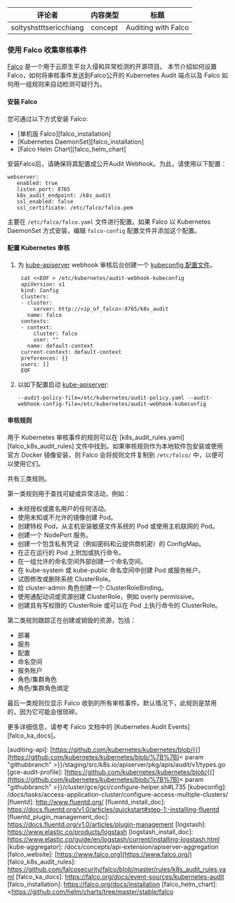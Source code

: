 <!--
| reviewers              | content_type | title               |
| ---------------------- | ------------ | ------------------- |
| soltyshstttsericchiang | concept      | Auditing with Falco |
-->

| 评论者                 | 内容类型 | 标题                |
| ---------------------- | -------- | ------------------- |
| soltyshstttsericchiang | concept  | Auditing with Falco |

<!--

### Use Falco to collect audit events

[Falco](https://falco.org/) is an open source project for intrusion and abnormality detection for Cloud Native platforms. This section describes how to set up Falco, how to send audit events to the Kubernetes Audit endpoint exposed by Falco, and how Falco applies a set of rules to automatically detect suspicious behavior.

-->

### 使用 Falco 收集审核事件

[Falco](https://falco.org/) 是一个用于云原生平台入侵和异常检测的开源项目。 本节介绍如何设置 Falco，如何将审核事件发送到Falco公开的 Kubernetes Audit 端点以及 Falco 如何用一组规则来自动检测可疑行为。

<!--

#### Install Falco

Install Falco by using one of the following methods:

- [Standalone Falco][falco_installation]
- [Kubernetes DaemonSet][falco_installation]
- [Falco Helm Chart][falco_helm_chart]

Once Falco is installed make sure it is configured to expose the Audit webhook. To do so, use the following configuration:

```
webserver:
   enabled: true
   listen_port: 8765
   k8s_audit_endpoint: /k8s_audit
   ssl_enabled: false
   ssl_certificate: /etc/falco/falco.pem
```

This configuration is typically found in the `/etc/falco/falco.yaml` file. If Falco is installed as a Kubernetes DaemonSet, edit the `falco-config` ConfigMap and add this configuration.

-->

#### 安装 Falco

您可通过以下方式安装 Falco:

- [单机版 Falco][falco_installation]
- [Kubernetes DaemonSet][falco_installation]
- [Falco Helm Chart][falco_helm_chart]

安装Falco后，请确保将其配置成公开Audit Webhook。为此，请使用以下配置：

```
webserver:
   enabled: true
   listen_port: 8765
   k8s_audit_endpoint: /k8s_audit
   ssl_enabled: false
   ssl_certificate: /etc/falco/falco.pem
```

主要在 `/etc/falco/falco.yaml` 文件进行配置。如果 Falco 以 Kubernetes DaemonSet 方式安装，编辑 `falco-config` 配置文件并添加这个配置。

<!--

#### Configure Kubernetes Audit

1. Create a [kubeconfig file](https://github.com/kubernetes/website/blob/release-1.16/docs/concepts/configuration/organize-cluster-access-kubeconfig) for the [kube-apiserver](https://github.com/kubernetes/website/blob/release-1.16/docs/admin/kube-apiserver) webhook audit backend.

   ```
    cat <<EOF > /etc/kubernetes/audit-webhook-kubeconfig
    apiVersion: v1
    kind: Config
    clusters:
    - cluster:
        server: http://<ip_of_falco>:8765/k8s_audit
      name: falco
    contexts:
    - context:
        cluster: falco
        user: ""
      name: default-context
    current-context: default-context
    preferences: {}
    users: []
    EOF
   ```

2. Start [kube-apiserver](https://github.com/kubernetes/website/blob/release-1.16/docs/admin/kube-apiserver) with the following options:

   ```
   --audit-policy-file=/etc/kubernetes/audit-policy.yaml --audit-webhook-config-file=/etc/kubernetes/audit-webhook-kubeconfig
   ```

-->

#### 配置 Kubernetes 审核

1. 为 [kube-apiserver](https://github.com/kubernetes/website/blob/release-1.16/docs/admin/kube-apiserver) webhook 审核后台创建一个  [kubeconfig 配置文件](https://github.com/kubernetes/website/blob/release-1.16/docs/concepts/configuration/organize-cluster-access-kubeconfig)。

   ```
    cat <<EOF > /etc/kubernetes/audit-webhook-kubeconfig
    apiVersion: v1
    kind: Config
    clusters:
    - cluster:
        server: http://<ip_of_falco>:8765/k8s_audit
      name: falco
    contexts:
    - context:
        cluster: falco
        user: ""
      name: default-context
    current-context: default-context
    preferences: {}
    users: []
    EOF
   ```

2. 以如下配置启动 [kube-apiserver](https://github.com/kubernetes/website/blob/release-1.16/docs/admin/kube-apiserver):

   ```
   --audit-policy-file=/etc/kubernetes/audit-policy.yaml --audit-webhook-config-file=/etc/kubernetes/audit-webhook-kubeconfig
   ```

<!--

#### Audit Rules

Rules devoted to Kubernetes Audit Events can be found in [k8s_audit_rules.yaml][falco_k8s_audit_rules]. If Audit Rules is installed as a native package or using the official Docker images, Falco copies the rules file to `/etc/falco/`, so they are available for use.

There are three classes of rules.

The first class of rules looks for suspicious or exceptional activities, such as:

- Any activity by an unauthorized or anonymous user.
- Creating a pod with an unknown or disallowed image.
- Creating a privileged pod, a pod mounting a sensitive filesystem from the host, or a pod using host networking.
- Creating a NodePort service.
- Creating a ConfigMap containing private credentials, such as passwords and cloud provider secrets.
- Attaching to or executing a command on a running pod.
- Creating a namespace external to a set of allowed namespaces.
- Creating a pod or service account in the kube-system or kube-public namespaces.
- Trying to modify or delete a system ClusterRole.
- Creating a ClusterRoleBinding to the cluster-admin role.
- Creating a ClusterRole with wildcarded verbs or resources. For example, overly permissive.
- Creating a ClusterRole with write permissions or a ClusterRole that can execute commands on pods.

A second class of rules tracks resources being created or destroyed, including:

- Deployments
- Services
- ConfigMaps
- Namespaces
- Service accounts
- Role/ClusterRoles
- Role/ClusterRoleBindings

The final class of rules simply displays any Audit Event received by Falco. This rule is disabled by default, as it can be quite noisy.

For further details, see [Kubernetes Audit Events][falco_ka_docs] in the Falco documentation.

[auditing-api]: [https://github.com/kubernetes/kubernetes/blob/{{](https://github.com/kubernetes/kubernetes/blob/%7B%7B)< param "githubbranch" >}}/staging/src/k8s.io/apiserver/pkg/apis/audit/v1/types.go [gce-audit-profile]: [https://github.com/kubernetes/kubernetes/blob/{{](https://github.com/kubernetes/kubernetes/blob/%7B%7B)< param "githubbranch" >}}/cluster/gce/gci/configure-helper.sh#L735 [kubeconfig]: /docs/tasks/access-application-cluster/configure-access-multiple-clusters/ [fluentd]: <http://www.fluentd.org/> [fluentd_install_doc]: <https://docs.fluentd.org/v1.0/articles/quickstart#step-1:-installing-fluentd> [fluentd_plugin_management_doc]: <https://docs.fluentd.org/v1.0/articles/plugin-management> [logstash]: <https://www.elastic.co/products/logstash> [logstash_install_doc]: <https://www.elastic.co/guide/en/logstash/current/installing-logstash.html> [kube-aggregator]: /docs/concepts/api-extension/apiserver-aggregation [falco_website]: [https://www.falco.org](https://www.falco.org/) [falco_k8s_audit_rules]: <https://github.com/falcosecurity/falco/blob/master/rules/k8s_audit_rules.yaml> [falco_ka_docs]: <https://falco.org/docs/event-sources/kubernetes-audit> [falco_installation]: <https://falco.org/docs/installation> [falco_helm_chart]: <https://github.com/helm/charts/tree/master/stable/falco>

-->

#### 审核规则

用于 Kubernetes 审核事件的规则可以在 [k8s_audit_rules.yaml][falco_k8s_audit_rules] 文件中找到。如果审核规则作为本地软件包安装或使用官方 Docker 镜像安装，则 Falco 会将规则文件复制到 `/etc/falco/` 中，以便可以使用它们。

共有三类规则。

第一类规则用于查找可疑或异常活动，例如：

- 未经授权或匿名用户的任何活动。
- 使用未知或不允许的镜像创建 Pod。
- 创建特权 Pod，从主机安装敏感文件系统的 Pod 或使用主机联网的 Pod。
- 创建一个 NodePort 服务。
- 创建一个包含私有凭证（例如密码和云提供商机密）的 ConfigMap。
- 在正在运行的 Pod 上附加或执行命令。
- 在一组允许的命名空间外部创建一个命名空间。
- 在 kube-system 或 kube-public 命名空间中创建 Pod 或服务帐户。
- 试图修改或删除系统 ClusterRole。
- 给 cluster-admin 角色创建一个 ClusterRoleBinding。
- 使用通配动词或资源创建 ClusterRole，例如 overly permissive。
- 创建具有写权限的 ClusterRole 或可以在 Pod 上执行命令的 ClusterRole。

第二类规则跟踪正在创建或销毁的资源，包括：

- 部署
- 服务
- 配置
- 命名空间
- 服务账户
- 角色/集群角色
- 角色/集群角色绑定

最后一类规则仅显示 Falco 收到的所有审核事件。默认情况下，此规则是禁用的，因为它可能会很琐碎。

更多详细信息，请参考 Falco 文档中的 [Kubernetes Audit Events][falco_ka_docs]。

[auditing-api]: [https://github.com/kubernetes/kubernetes/blob/{{](https://github.com/kubernetes/kubernetes/blob/%7B%7B)< param "githubbranch" >}}/staging/src/k8s.io/apiserver/pkg/apis/audit/v1/types.go [gce-audit-profile]: [https://github.com/kubernetes/kubernetes/blob/{{](https://github.com/kubernetes/kubernetes/blob/%7B%7B)< param "githubbranch" >}}/cluster/gce/gci/configure-helper.sh#L735 [kubeconfig]: /docs/tasks/access-application-cluster/configure-access-multiple-clusters/ [fluentd]: <http://www.fluentd.org/> [fluentd_install_doc]: <https://docs.fluentd.org/v1.0/articles/quickstart#step-1:-installing-fluentd> [fluentd_plugin_management_doc]: <https://docs.fluentd.org/v1.0/articles/plugin-management> [logstash]: <https://www.elastic.co/products/logstash> [logstash_install_doc]: <https://www.elastic.co/guide/en/logstash/current/installing-logstash.html> [kube-aggregator]: /docs/concepts/api-extension/apiserver-aggregation [falco_website]: [https://www.falco.org](https://www.falco.org/) [falco_k8s_audit_rules]: <https://github.com/falcosecurity/falco/blob/master/rules/k8s_audit_rules.yaml> [falco_ka_docs]: <https://falco.org/docs/event-sources/kubernetes-audit> [falco_installation]: <https://falco.org/docs/installation> [falco_helm_chart]: <https://github.com/helm/charts/tree/master/stable/falco
